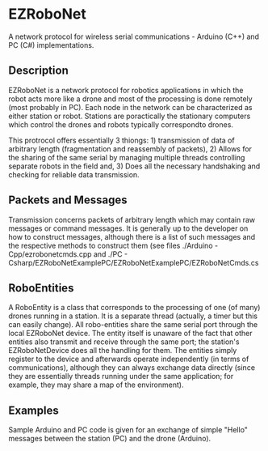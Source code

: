 # EZRoboNet
A network protocol for wireless serial communications - Arduino (C++) and PC (C#) implementations.

Description
-----------
EZRoboNet is a network protocol for robotics applications in which the robot acts more like a drone and 
most of the processing is done remotely (most probably in PC). Each node in the network can be characterized as either 
station or robot. Stations are poractically the stationary computers which control the drones and robots typically 
correspondto drones.

This protrocol offers essentially 3 thiongs: 1) transmission of data of arbitrary length (fragmentation and reassembly of
packets), 2) Allows for the sharing of the same serial by managing multiple threads controlling separate robots in the 
field and, 3) Does all the necessary handshaking and checking for reliable data transmission.

Packets and Messages
--------------------
Transmission concerns packets of arbitrary length which may contain raw messages or command messages. It is generally 
up to the developer on how to construct messages, although there is a list of such messages and the respective methods
to construct them (see files ./Arduino - Cpp/ezrobonetcmds.cpp and ./PC - Csharp/EZRoboNetExamplePC/EZRoboNetExamplePC/EZRoboNetCmds.cs


RoboEntities
------------
A RoboEntity is a class that corresponds to the processing of one (of many) drones running in a station. It is a separate
thread (actually, a timer but this can easily change). All robo-entities share the same serial port through the local 
EZRoboNet device. The entity itself is unaware of the fact that other entities also transmit and receive through the same 
port; the station's EZRoboNetDevice does all the handling for them. The entities simply register to the device and 
afterwards operate independently (in terms of communications), although they can always exchange data directly (since they 
are essentially threads running under the same application; for example, they may share a map of the environment).

Examples
--------
Sample Arduino and PC code is given for an exchange of simple "Hello" messages between the station (PC) and the drone 
(Arduino).

